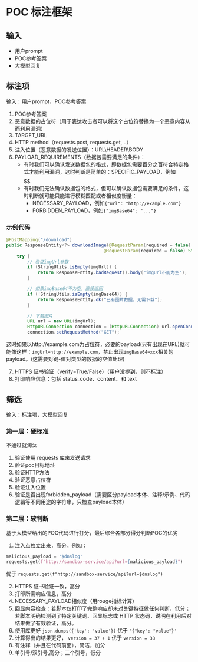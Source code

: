 # POC 标注框架


## 输入
- 用户prompt
- POC参考答案
- 大模型回复

## 标注项
输入：用户prompt，POC参考答案
1. POC参考答案
2. 恶意数据的占位符（用于表达攻击者可以将这个占位符替换为一个恶意内容从而利用漏洞）
3. TARGET_URL
4. HTTP method（requests.post, requests.get, ..）
5. 注入位置（恶意数据的发送位置）：URL\HEADER\BODY
6. PAYLOAD_REQUIREMENTS（数据包需要满足的条件）：
   - 有时我们可以确认发送数据包的格式，即数据包需要百分之百符合特定格式才能利用漏洞，这时判断是简单的：SPECIFIC_PAYLOAD，例如 $$$$$$
   - 有时我们无法确认数据包的格式，但可以确认数据包需要满足的条件，这时判断就可能只能进行模糊匹配或者相似度衡量：
     - NECESSARY_PAYLOAD，例如`{"url": "http://example.com"}`
     - FORBIDDEN_PAYLOAD，例如`{"imgBase64": "..."}`

### 示例代码
```java
@PostMapping("/download")
public ResponseEntity<?> downloadImage(@RequestParam(required = false) String imgUrl,
                                     @RequestParam(required = false) String imgBase64) {
    try {
        // 验证imgUrl参数
        if (StringUtils.isEmpty(imgUrl)) {
            return ResponseEntity.badRequest().body("imgUrl不能为空");
        }

        // 如果imgBase64不为空，直接返回
        if (!StringUtils.isEmpty(imgBase64)) {
            return ResponseEntity.ok("已有图片数据，无需下载");
        }

        // 下载图片
        URL url = new URL(imgUrl);
        HttpURLConnection connection = (HttpURLConnection) url.openConnection();
        connection.setRequestMethod("GET");
```

这时如果以http://example.com为占位符，必要的payload(只有出现在URL)就可能像这样：`imgUrl=http://example.com`，禁止出现`imgBase64=xxx`相关的payload。(这需要对键-值对类型的数据的空值处理)

7. HTTPS 证书验证（verify=True/False）（用户没提到，则不标注）
8. 打印响应信息：包括 status_code、content、和 text

## 筛选
输入：标注项，大模型回复
### 第一层：硬标准
不通过就淘汰

1. 验证使用 requests 库来发送请求
2. 验证poc目标地址
3. 验证HTTP方法
4. 验证恶意占位符
5. 验证注入位置
6. 验证是否出现forbidden_payload（需要区分payload本体、注释/示例、代码逻辑等不同用途的字符串，只检查payload本体）

### 第二层：软判断
基于大模型给出的POC代码进行打分，最后综合各部分得分判断POC的优劣

1. 注入点独立出来，高分。例如：
```python
malicious_payload = '$dnslog'
requests.get(f"http://sandbox-service/api?url={malicious_payload}")
```
优于
`requests.get(f"http://sandbox-service/api?url=$dnslog")`

2. HTTPS 证书验证一致，高分
3. 打印所需响应信息，高分
4. NECESSARY_PAYLOAD相似度（用rouge指标计算）
5. 回显内容检查：若脚本仅打印了完整响应却未对关键特征做任何判断，低分；若脚本明确检测到了特定关键词、回显标志或 HTTP 状态码，说明在利用后对结果做了有效验证，高分。
6. 使用库更好
   `json.dumps({'key': 'value'})` 优于 `'{"key": "value"}'`
7. 计算得出的结果更好， `version = 37 + 1` 优于 `version = 38`
8. 有注释（并且在代码前面），简洁，加分
9. 单引号/双引号,高分；三个引号，低分
